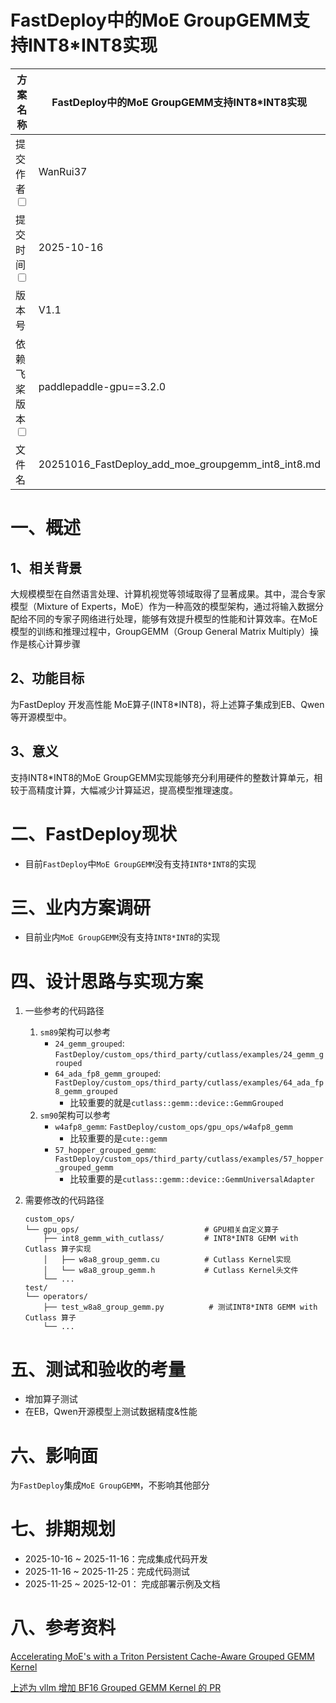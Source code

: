 # FastDeploy中的MoE GroupGEMM支持INT8*INT8实现

| 方案名称                         |  FastDeploy中的MoE GroupGEMM支持INT8*INT8实现  | 
|----------------------------------------------------------|-------------------------------------------|
| 提交作者<input type="checkbox" class="rowselector hidden">   | WanRui37                             | 
| 提交时间<input type="checkbox" class="rowselector hidden">   | 2025-10-16                              | 
| 版本号                                                      | V1.1                                      | 
| 依赖飞桨版本<input type="checkbox" class="rowselector hidden"> | paddlepaddle-gpu==3.2.0                     | 
| 文件名                                                      | 20251016_FastDeploy_add_moe_groupgemm_int8_int8.md<br> | 

# 一、概述
## 1、相关背景
大规模模型在自然语言处理、计算机视觉等领域取得了显著成果。其中，混合专家模型（Mixture of Experts，MoE）作为一种高效的模型架构，通过将输入数据分配给不同的专家子网络进行处理，能够有效提升模型的性能和计算效率。在MoE模型的训练和推理过程中，GroupGEMM（Group General Matrix Multiply）操作是核心计算步骤

## 2、功能目标
为FastDeploy 开发高性能 MoE算子(INT8*INT8)，将上述算子集成到EB、Qwen等开源模型中。

## 3、意义
支持INT8*INT8的MoE GroupGEMM实现能够充分利用硬件的整数计算单元，相较于高精度计算，大幅减少计算延迟，提高模型推理速度。

# 二、FastDeploy现状
- 目前`FastDeploy`中`MoE GroupGEMM`没有支持`INT8*INT8`的实现

# 三、业内方案调研
- 目前业内`MoE GroupGEMM`没有支持`INT8*INT8`的实现

# 四、设计思路与实现方案
1. 一些参考的代码路径
    1. `sm89`架构可以参考
        - `24_gemm_grouped`: `FastDeploy/custom_ops/third_party/cutlass/examples/24_gemm_grouped`
        - `64_ada_fp8_gemm_grouped`: `FastDeploy/custom_ops/third_party/cutlass/examples/64_ada_fp8_gemm_grouped`
            - 比较重要的就是`cutlass::gemm::device::GemmGrouped`
    1. `sm90`架构可以参考
        - `w4afp8_gemm`: `FastDeploy/custom_ops/gpu_ops/w4afp8_gemm`
            - 比较重要的是`cute::gemm`
        - `57_hopper_grouped_gemm`: `FastDeploy/custom_ops/third_party/cutlass/examples/57_hopper_grouped_gemm`
            - 比较重要的是`cutlass::gemm::device::GemmUniversalAdapter`

1. 需要修改的代码路径
    ```text
    custom_ops/                           
    └── gpu_ops/                            # GPU相关自定义算子
        ├── int8_gemm_with_cutlass/         # INT8*INT8 GEMM with Cutlass 算子实现
        │   ├── w8a8_group_gemm.cu          # Cutlass Kernel实现
        │   └── w8a8_group_gemm.h           # Cutlass Kernel头文件
        └── ...                             
    test/
    └── operators/
        ├── test_w8a8_group_gemm.py          # 测试INT8*INT8 GEMM with Cutlass 算子
        └── ...
    ```

# 五、测试和验收的考量
- 增加算子测试
- 在EB，Qwen开源模型上测试数据精度&性能

# 六、影响面
为`FastDeploy`集成`MoE GroupGEMM`，不影响其他部分

# 七、排期规划
* 2025-10-16 ~ 2025-11-16：完成集成代码开发
* 2025-11-16 ~ 2025-11-25：完成代码测试
* 2025-11-25 ~ 2025-12-01： 完成部署示例及文档

# 八、参考资料

[Accelerating MoE's with a Triton Persistent Cache-Aware Grouped GEMM Kernel](https://pytorch.org/blog/accelerating-moes-with-a-triton-persistent-cache-aware-grouped-gemm-kernel/)

[上述为 vllm 增加 BF16 Grouped GEMM Kernel 的 PR](https://github.com/vllm-project/vllm/pull/19443)